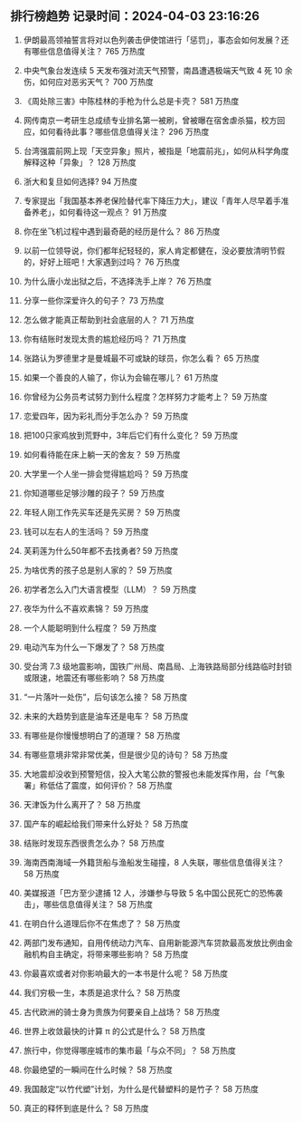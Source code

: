 
## 排行榜趋势 记录时间：2024-04-03 23:16:26
  
  1. 伊朗最高领袖誓言将对以色列袭击伊使馆进行「惩罚」，事态会如何发展？还有哪些信息值得关注？ 765 万热度
    
  2. 中央气象台发连续 5 天发布强对流天气预警，南昌遭遇极端天气致 4 死 10 余伤，如何应对恶劣天气？ 700 万热度
    
  3. 《周处除三害》中陈桂林的手枪为什么总是卡壳？ 581 万热度
    
  4. 网传南京一考研生总成绩专业排名第一被刷，曾被曝在宿舍虐杀猫，校方回应，如何看待此事？哪些信息值得关注？ 296 万热度
    
  5. 台湾强震前网上现「天空异象」照片，被指是「地震前兆」，如何从科学角度解释这种「异象」？ 128 万热度
    
  6. 浙大和复旦如何选择? 94 万热度
    
  7. 专家提出「我国基本养老保险替代率下降压力大」，建议「青年人尽早着手准备养老」，如何看待这一观点？ 91 万热度
    
  8. 你在坐飞机过程中遇到最奇葩的经历是什么？ 86 万热度
    
  9. 以前一位领导说，你们都年纪轻轻的，家人肯定都健在，没必要放清明节假的，好好上班吧！大家遇到过吗？ 76 万热度
    
  10. 为什么唐小龙出狱之后，不选择洗手上岸？ 76 万热度
    
  11. 分享一些你深爱许久的句子？ 73 万热度
    
  12. 怎么做才能真正帮助到社会底层的人？ 71 万热度
    
  13. 你有结账时发现太贵的尴尬经历吗？ 71 万热度
    
  14. 张路认为罗德里才是曼城最不可或缺的球员，你怎么看？ 65 万热度
    
  15. 如果一个善良的人输了，你认为会输在哪儿？ 61 万热度
    
  16. 你曾经为公务员考试努力到什么程度？怎样努力才能考上？ 59 万热度
    
  17. 恋爱四年，因为彩礼而分手怎么办？ 59 万热度
    
  18. 把100只家鸡放到荒野中，3年后它们有什么变化？ 59 万热度
    
  19. 如何看待能在床上躺一天的舍友？ 59 万热度
    
  20. 大学里一个人坐一排会觉得尴尬吗？ 59 万热度
    
  21. 你知道哪些足够沙雕的段子？ 59 万热度
    
  22. 年轻人刚工作先买车还是先买房？ 59 万热度
    
  23. 钱可以左右人的生活吗？ 59 万热度
    
  24. 芙莉莲为什么50年都不去找勇者? 59 万热度
    
  25. 为啥优秀的孩子总是别人家的？ 59 万热度
    
  26. 初学者怎么入门大语言模型（LLM）？ 59 万热度
    
  27. 夜华为什么不喜欢素锦？ 59 万热度
    
  28. 一个人能聪明到什么程度？ 59 万热度
    
  29. 电动汽车为什么一下爆发了？ 58 万热度
    
  30. 受台湾 7.3 级地震影响，国铁广州局、南昌局、上海铁路局部分线路临时封锁或限速，地震还有哪些影响？ 58 万热度
    
  31. “一片落叶一处伤”，后句该怎么接？ 58 万热度
    
  32. 未来的大趋势到底是油车还是电车？ 58 万热度
    
  33. 有哪些是你慢慢想明白了的道理？ 58 万热度
    
  34. 有哪些意境非常非常优美，但是很少见的诗句？ 58 万热度
    
  35. 大地震却没收到预警短信，投入大笔公款的警报也未能发挥作用，台「气象署」称低估了震度，如何评价？ 58 万热度
    
  36. 天津饭为什么离开了？ 58 万热度
    
  37. 国产车的崛起给我们带来什么好处？ 58 万热度
    
  38. 结账时发现东西很贵怎么办？ 58 万热度
    
  39. 海南西南海域一外籍货船与渔船发生碰撞，8 人失联，哪些信息值得关注？ 58 万热度
    
  40. 美媒报道「巴方至少逮捕 12 人，涉嫌参与导致 5 名中国公民死亡的恐怖袭击」，哪些信息值得关注？ 58 万热度
    
  41. 在明白什么道理后你不在焦虑了？ 58 万热度
    
  42. 两部门发布通知，自用传统动力汽车、自用新能源汽车贷款最高发放比例由金融机构自主确定，将带来哪些影响？ 58 万热度
    
  43. 你最喜欢或者对你影响最大的一本书是什么呢？ 58 万热度
    
  44. 我们穷极一生，本质是追求什么？ 58 万热度
    
  45. 古代欧洲的骑士身为贵族为何要亲自上战场？ 58 万热度
    
  46. 世界上收敛最快的计算 π 的公式是什么？ 58 万热度
    
  47. 旅行中，你觉得哪座城市的集市最「与众不同」？ 58 万热度
    
  48. 你最绝望的一瞬间在什么时候？ 58 万热度
    
  49. 我国敲定“以竹代塑”计划，为什么是代替塑料的是竹子？ 58 万热度
    
  50. 真正的释怀到底是什么？ 58 万热度
    